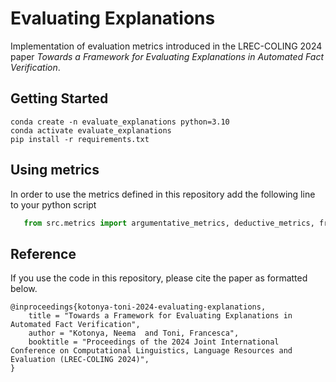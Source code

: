 # Evaluating Explanations
Implementation of evaluation metrics introduced in the LREC-COLING 2024 paper 
*Towards a Framework for Evaluating Explanations in Automated Fact Verification*.



## Getting Started

```commandline
conda create -n evaluate_explanations python=3.10
conda activate evaluate_explanations
pip install -r requirements.txt
```

## Using metrics

In order to use the metrics defined in this repository add the following line to your python script
```python 
   from src.metrics import argumentative_metrics, deductive_metrics, freeform_metrics
```


## Reference

If you use the code in this repository, please cite the paper as formatted below.

```
@inproceedings{kotonya-toni-2024-evaluating-explanations,
    title = "Towards a Framework for Evaluating Explanations in Automated Fact Verification",
    author = "Kotonya, Neema  and Toni, Francesca",
    booktitle = "Proceedings of the 2024 Joint International Conference on Computational Linguistics, Language Resources and Evaluation (LREC-COLING 2024)",
}
```


 